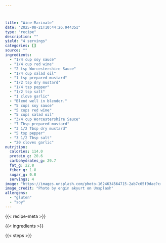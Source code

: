 ```yaml
---



title: "Wine Marinate"
date: "2025-08-21T10:44:26.944351"
type: "recipe"
description: ""
yield: "4 servings"
categories: []
source: ""
ingredients:
  - "1/4 cup soy sauce"
  - "1/4 cup red wine"
  - "2 tsp Worcestershire Sauce"
  - "1/4 cup salad oil"
  - "1 tsp prepared mustard"
  - "1/2 tsp dry mustard"
  - "1/4 tsp pepper"
  - "1/2 tsp salt"
  - "1 clove garlic"
  - "Blend well in blender."
  - "5 cups soy sauce"
  - "5 cups red wine"
  - "5 cups salad oil"
  - "3/4 cup Worcestershire Sauce"
  - "7 Tbsp prepared mustard"
  - "3 1/2 Tbsp dry mustard"
  - "5 tsp pepper"
  - "3 1/2 Tbsp salt"
  - "20 cloves garlic"
nutrition:
  calories: 114.0
  protein_g: 20.6
  carbohydrates_g: 29.7
  fat_g: 22.8
  fiber_g: 1.8
  sugar_g: 0.0
  servings: 4
image: "https://images.unsplash.com/photo-1624634564715-2ab7c65f9dae?crop=entropy&cs=tinysrgb&fit=max&fm=jpg&ixid=M3w3OTQ5MzV8MHwxfHNlYXJjaHwxfHx3aW5lJTIwbWFyaW5hdGUlMjBmb29kfGVufDF8MHx8fDE3NTU3OTU4ODB8MA&ixlib=rb-4.1.0&q=80&w=1080"
image_credit: "Photo by engin akyurt on Unsplash"
allergens:
  - "gluten"
  - "soy"
---
```


{{< recipe-meta >}}

{{< ingredients >}}

{{< steps >}}
